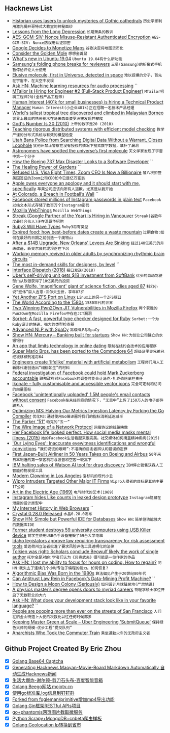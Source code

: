## Hacknews List


- [Historian uses lasers to unlock mysteries of Gothic cathedrals](https://news.nationalgeographic.com/2015/06/150622-andrew-tallon-notre-dame-cathedral-laser-scan-art-history-medieval-gothic/)  `历史学家利用激光揭开哥特式大教堂的神秘面纱`
- [Lessons from the Long Depression](http://www.coppolacomment.com/2019/04/lessons-from-long-depression.html)  `长期萧条的教训`
- [AES-GCM-SIV: Nonce Misuse-Resistant Authenticated Encryption](https://tools.ietf.org/html/rfc8452)  `AES-GCM-SIV: Nonce防误用认证加密`
- [Google Decides to Monetize Maps](https://adage.com/article/digital/google-flips-switch-its-next-big-money-maker-maps/2163976)  `谷歌决定将地图货币化`
- [Consider the Golden Mole](https://www.lrb.co.uk/v41/n08/katherine-rundell/consider-the-golden-mole)  `想想金鼹鼠`
- [What&#39;s new in Ubuntu 19.04](https://www.linuxuprising.com/2019/04/whats-new-in-ubuntu-1904-disco-dingo.html)  `Ubuntu 19.04有什么新功能`
- [Samsung&#39;s folding phone breaks for reviewers](https://www.bbc.com/news/technology-47970788)  `三星(Samsung)的折叠式手机暂停给评论人士使用`
- [Elusive molecule, first in Universe, detected in space](https://phys.org/news/2019-04-elusive-molecule-universe-space.html)  `难以捉摸的分子，首先在宇宙中，在太空中发现`
- [Ask HN: Machine learning resources for audio processing](item?id=19681804)  ``
- [MTailor Is Hiring for Engineer #2 (Full-Stack Product Engineer)](https://mtailor.workable.com/j/90705EAADD?viewed=true)  `MTailor招聘工程师2号(全栈产品工程师)`
- [Human Interest (401k for small businesses) is hiring a Technical Product Manager](https://humaninterest.com/careers)  `Human Interest(小企业401k)正在招聘一名技术产品经理`
- [World&#39;s tallest tropical tree discovered and climbed in Malaysian Borneo](https://www.nationalgeographic.com/environment/2019/04/worlds-tallest-tropical-tree-discovered-climbed-borneo/)  `世界上最高的热带树木在马来西亚婆罗洲被发现并攀爬`
- [God&#39;s Number Is 20 (2010)](https://cube20.org/)  `上帝的数字是20 (2010)`
- [Teaching rigorous distributed systems with efficient model checking](https://blog.acolyer.org/2019/04/17/teaching-rigorous-distributed-systems-with-efficient-model-checking/)  `教学严谨的分布式系统与有效的模型检查`
- [Utah Bans Police from Searching Digital Data Without a Warrant, Closes Loophole](https://www.forbes.com/sites/nicksibilla/2019/04/16/utah-bans-police-from-searching-digital-data-without-a-warrant-closes-fourth-amendment-loophole/)  `犹他州禁止警察在没有授权的情况下搜索数字数据，填补了漏洞`
- [Astronomers have spotted the universe’s first molecule](https://www.sciencemag.org/news/2019/04/astronomers-have-spotted-universe-s-first-molecule)  `天文学家发现了宇宙中第一个分子`
- [How the Boeing 737 Max Disaster Looks to a Software Developer](https://spectrum.ieee.org/aerospace/aviation/how-the-boeing-737-max-disaster-looks-to-a-software-developer)  ``
- [The Healing Power of Gardens](https://www.nytimes.com/2019/04/18/opinion/sunday/oliver-sacks-gardens.html)  ``
- [Refused U.S. Visa Eight Times, Zoom CEO Is Now a Billionaire](https://www.bloomberg.com/news/articles/2019-04-18/u-s-refused-his-visa-eight-times-now-zoom-ceo-is-a-billionaire)  `曾八次拒签美国签证的Zoom公司CEO如今已是亿万富翁`
- [Apple owes everyone an apology and it should start with me, specifically](https://theoutline.com/post/7315/apple-keyboards-still-suck-insanely-bad?zd=1&amp;zi=qklqjspx)  `苹果公司应该向所有人道歉，尤其是从我开始`
- [At Colorado, a Breach in Football’s Wall](https://www.nytimes.com/2019/04/18/sports/colorado-football.html)  ``
- [Facebook stored millions of Instagram passwords in plain text](https://www.theverge.com/2019/4/18/18485599/facebook-instagram-passwords-plain-text-millions-users)  `Facebook以纯文本形式存储了数百万个Instagram密码`
- [Mozilla WebThings](https://hacks.mozilla.org/2019/04/introducing-mozilla-webthings/)  `Mozilla WebThings`
- [Streak (Google Partner of the Year) Is Hiring in Vancouver](https://www.streak.com/offices/vancouver)  `Streak(谷歌年度最佳合伙人)正在温哥华招聘`
- [Ruby3 Will Have Types](https://twitter.com/darkdimius/status/1119115657776209920)  `Ruby3将有类型`
- [Expired food: how best-before dates create a waste mountain](https://www.theguardian.com/food/2019/apr/17/the-truth-about-expired-food-how-best-before-dates-create-a-waste-mountain)  `过期食物:如何在最好的日期之前创造一个废物山`
- [After a $14B Upgrade, New Orleans’ Levees Are Sinking](https://www.scientificamerican.com/article/after-a-14-billion-upgrade-new-orleans-levees-are-sinking/)  `经过140亿美元的升级改造，新奥尔良的堤坝正在下沉`
- [Working memory revived in older adults by synchronizing rhythmic brain circuits](https://www.nature.com/articles/s41593-019-0371-x)  ``
- [The most in-demand skills for designers, by level](https://cvcompiler.com/blog/do-designers-dream-of-electric-sheep-the-most-demanded-design-tech-skills/)  ``
- [Interface Dispatch (2018)](https://lukasatkinson.de/2018/interface-dispatch/)  `接口发送(2018)`
- [Uber’s self-driving unit gets $1B investment from SoftBank](https://www.theverge.com/2019/4/18/18507049/uber-atg-self-driving-autonomous-car-investment-softbank-toyota-denso)  `优步的自动驾驶部门从软银获得了10亿美元的投资`
- [Gene Wolfe, &#39;magnificent&#39; giant of science fiction, dies aged 87](https://www.theguardian.com/books/2019/apr/16/gene-wolfe-science-fiction-author-dies-aged-87)  `科幻小说“宏伟”巨人吉恩·沃尔夫去世，享年87岁`
- [Yet Another ZFS Port on Linux](https://www.crossmeta.io/another-zfs-port-on-linux/)  `Linux上的另一个ZFS端口`
- [The World According to the 1580s](https://medium.com/bunk/the-world-as-it-appeared-in-the-1580s-51aa4e3295f0)  `1580年代的世界`
- [Two Winning Pwn2Own JIT Vulnerabilities in Mozilla Firefox](https://www.zerodayinitiative.com/blog/2019/4/18/the-story-of-two-winning-pwn2own-jit-vulnerabilities-in-mozilla-firefox)  `两个获胜的Pwn2Own在Mozilla Firefox中存在JIT漏洞`
- [Sorbet: A fast, powerful type checker designed for Ruby](https://sorbet.org/)  `Sorbet:一个为Ruby设计的快速、强大的类型检查器`
- [Advanced NLP with SpaCy](https://course.spacy.io/)  `高级NLP与SpaCy`
- [Show HN: Mercury – Banking built for startups](https://mercury.co/#)  `Show HN:为创业公司建立的水银银行`
- [An app that limits technology in online dating](https://singlespotapp.com/?id=4)  `限制在线约会技术的应用程序`
- [Super Mario Bros. has been ported to the Commodore 64](https://www.lemon64.com/forum/viewtopic.php?t=71262)  `超级马里奥兄弟已经被移植到准将64`
- [Engineers create ‘lifelike’ material with artificial metabolism](https://news.cornell.edu/stories/2019/04/engineers-create-lifelike-material-artificial-metabolism)  `工程师们用人工新陈代谢创造出“栩栩如生”的材料`
- [Federal investigation of Facebook could hold Mark Zuckerberg accountable](https://www.washingtonpost.com/technology/2019/04/19/federal-investigation-facebook-could-hold-mark-zuckerberg-accountable-privacy-sources-say/)  `联邦政府对Facebook的调查可能会让马克·扎克伯格承担责任`
- [Ikonate – fully customisable and accessible vector icons](https://www.ikonate.com)  `完全可定制和访问的向量图标`
- [Facebook &#39;unintentionally uploaded&#39; 1.5M people&#39;s email contacts without consent](https://www.businessinsider.com/facebook-uploaded-1-5-million-users-email-contacts-without-permission-2019-4)  `Facebook在未经同意的情况下，“无意中”上传了150万人的电子邮件联系人`
- [Optimizing M3: Halving Our Metrics Ingestion Latency by Forking the Go Compiler](https://eng.uber.com/optimizing-m3)  `优化M3:通过使用Go编译器将我们的指标消耗延迟减半`
- [The Parker “51”](http://www.richardspens.com/ref/profiles/51.htm)  `帕克的“五一”`
- [The Wire Image of a Network Protocol](https://tools.ietf.org/html/rfc8546)  `网络协议的线路映像`
- [Her Facebook life looked perfect. How social media masks mental illness (2015)](https://www.cbc.ca/news/trending/her-facebook-life-looked-perfect-madison-holleran-suicide-highlights-how-social-media-masks-mental-illness-1.3071302)  `她的Facebook生活看起来很完美。社交媒体如何掩盖精神疾病(2015)`
- [&#39;Our Lying Eyes&#39;: Inaccurate eyewitness identifications and wrongful convictions](https://www.nybooks.com/articles/2019/04/18/our-lying-eyes/)  `“我们说谎的眼睛”:不准确的目击者辨认和错误的定罪`
- [First Japan-Built Airliner in 50 Years Takes on Boeing and Airbus](https://www.bloomberg.com/news/articles/2019-04-17/first-japan-built-airliner-in-50-years-takes-on-boeing-airbus)  `50年来日本制造的第一架客机将与波音和空客一较高下`
- [IBM halting sales of Watson AI tool for drug discovery](https://www.statnews.com/2019/04/18/ibm-halting-sales-of-watson-for-drug-discovery/)  `IBM停止销售沃森人工智能药物发现工具`
- [Modern Clowning in Los Angeles](https://www.dorsia.io/cities/los-angeles/articles/clown-schools-los-angeles)  `洛杉矶的现代小丑`
- [Wipro Intruders Targeted Other Major IT Firms](https://krebsonsecurity.com/2019/04/wipro-intruders-targeted-other-major-it-firms/)  `Wipro入侵者的目标是其他主要IT公司`
- [Art in the Electric Age (1969)](https://archive.org/details/ChandlerArtElectricAge/page/n1)  `电气时代的艺术(1969)`
- [Instagram hides Like counts in leaked design prototype](https://techcrunch.com/2019/04/18/instagram-no-like-counter/)  `Instagram隐藏在泄露的设计原型中`
- [My Internet History in Web Browsers](https://www.willhallonline.co.uk/blog/2019-04-18-my-internet-history-in-web-browsers/)  ``
- [Crystal 0.28.0 Released](https://crystal-lang.org/2019/04/17/crystal-0.28.0-released.html)  `水晶0.28.0发布`
- [Show HN: Simple but Powerful IDE for Databases](https://www.sqlgate.com/)  `Show HN:简单但功能强大的数据库IDE`
- [Former student destroys 59 university computers using USB Killer device](https://www.zdnet.com/article/former-student-destroys-59-university-computers-using-usb-killer-device/)  `前学生使用USB杀手设备摧毁了59台大学电脑`
- [Idaho legislators approve law requiring transparency for risk assessment tools](https://www.muckrock.com/news/archives/2019/mar/26/algorithms-idaho-bill-update/)  `爱达荷州立法者批准了要求风险评估工具透明化的法律`
- [Tolkien was right: Scholars conclude Beowulf likely the work of single author](https://arstechnica.com/science/2019/04/tolkien-was-right-scholars-conclude-beowulf-likely-the-work-of-single-author/)  `托尔金是对的:学者们认为《贝奥武夫》很可能是一位作家的作品`
- [Ask HN: I lost my ability to focus for hours on coding. How to regain?](item?id=19694091)  `问HN:我失去了连续几个小时专注于编程的能力。如何恢复?`
- [Algorithmic Bias Was Born in the 1980s](https://spectrum.ieee.org/tech-talk/tech-history/dawn-of-electronics/untold-history-of-ai-the-birth-of-machine-bias?href=)  `算法偏见产生于20世纪80年代`
- [Can Antitrust Law Rein in Facebook’s Data-Mining Profit Machine?](https://www.ineteconomics.org/perspectives/blog/can-antitrust-law-rein-in-facebooks-data-mining-profit-machine)  ``
- [How to Design a Moon Colony (Seriously)](https://www.citylab.com/design/2019/04/moon-village-som-mit-esa-space-urbanism-planning-habitat/587482/)  `如何设计月球殖民地(严肃地说)`
- [A physics master’s degree opens doors to myriad careers](https://physicstoday.scitation.org/doi/10.1063/PT.3.4180)  `物理学硕士学位开启了无数职业的大门`
- [Ask HN: What does your development stack look like in your favorite language?](item?id=19680491)  ``
- [People are pooping more than ever on the streets of San Francisco](https://www.businessinsider.com/san-francisco-human-poop-problem-2019-4)  `人们在旧金山街道上大便的次数比以往任何时候都多`
- [Keeping Master Green at Scale – Uber Engineering &#39;SubmitQueue&#39;](https://eng.uber.com/research/keeping-master-green-at-scale/)  `保持绿色大师的规模-优步工程“提交队列”`
- [Anarchists Who Took the Commuter Train](https://longreads.com/2019/04/16/the-anarchists-who-took-the-commuter-train/)  `乘坐通勤火车的无政府主义者`

## Github Project Created By Eric Zhou

- [x] [Golang Base64 Captcha](https://github.com/mojocn/base64Captcha)
- [x] [Generating Hacknews Maoyan-Movie-Board Markdown Automatically 自动生成Hacknews新闻](https://github.com/dejavuzhou/md-genie)
- [x] [生活大爆炸-谢尔顿-剪刀石头布-百度智能音箱](https://github.com/mojocn/dueros-bang-game)
- [x] [Golang Beego网站 mojotv.cn](https://github.com/mojocn/www.mojotv.cn)
- [x] [使用go标准库,log信息到钉钉群](https://github.com/mojocn/dooger)
- [x] [Forked from fogleman/primitive增加mp4导出功能](https://github.com/mojocn/primitive)
- [x] [Golang Gin框架RESTful APIs项目](https://github.com/JJJJJJJerk/ezier-golang-web-api-framework)
- [x] [go+phantomjs网页图片截取微服务](https://github.com/mojocn/screen_shot)
- [x] [Python Scrapy+MongoDB+cnbeta爬虫样板](https://github.com/mojocn/scrapy_mongodb_boilerplate_cnbeta)
- [x] [Golang Geolocation Ip转换到省市](https://github.com/mojocn/ip2location)